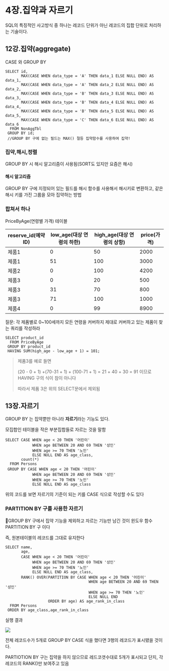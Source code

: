 # 4장.집약과 자르기

SQL의 특징적인 사고방식 중 하나는 레코드 단위가 아닌 레코드의 집합 단위로 처리하는 기술이다.

## 12강.집약(aggregate)

CASE 와 GROUP BY

```mssql
SELECT id,
	   MAX(CASE WHEN data_type = 'A' THEN data_1 ELSE NULL END) AS data_1,
	   MAX(CASE WHEN data_type = 'A' THEN data_2 ELSE NULL END) AS data_2,
	   MAX(CASE WHEN data_type = 'B' THEN data_3 ELSE NULL END) AS data_3,	   
	   MAX(CASE WHEN data_type = 'B' THEN data_4 ELSE NULL END) AS data_4,
	   MAX(CASE WHEN data_type = 'B' THEN data_5 ELSE NULL END) AS data_5,
	   MAX(CASE WHEN data_type = 'C' THEN data_6 ELSE NULL END) AS data_6
  FROM NonAggTbl
 GROUP BY id;
 //GROUP BY 구에 없는 필드는 MAX() 절등 집약함수를 사용하여 집약!
```

### 집약,해시,정렬

GROUP BY 시 해시 알고리즘이 사용됨(SORT도 있지만 요즘은 해시)

#### 해시 알고리즘

 GROUP BY 구에 지정되어 있는 필드를 해시 함수를 사용해서 해시키로 변환하고, 같은 해시 키를 가진 그룹을 모아 집약하는 방법

### 합쳐서 하나

PriceByAge(연령별 가격) 테이블

| reserve_id(예약 ID) | low_age(대상 연령의 하한) | high_age(대상 연령의 상항) | price(가격) |
| ------------------- | ------------------------- | -------------------------- | ----------- |
| 제품1               | 0                         | 50                         | 2000        |
| 제품1               | 51                        | 100                        | 3000        |
| 제품2               | 0                         | 100                        | 4200        |
| 제품3               | 0                         | 20                         | 500         |
| 제품3               | 31                        | 70                         | 800         |
| 제품3               | 71                        | 100                        | 1000        |
| 제품4               | 0                         | 99                         | 8900        |

질문: 각 제품별로 0~100세까지 모든 연령을 커버하지 제대로 커버하고 있는 제품이 찾는 쿼리를 작성하라

```mssql
SELECT product_id
  FROM PriceByAge
 GROUP BY product_id
 HAVING SUM(high_age - low_age + 1) = 101;
```

> 제품3를 예로 들면
>
> (20 - 0 + 1) +(70-31 + 1) + (100-71 + 1)  = 21 + 40 + 30 = 91 이므로 HAVING 구의 식이 참이 아니다
>
> 따라서 제품 3은 위의 SELECT문에서 제외됨

## 13장.자르기

GROUP BY 는 집약뿐만 아니라 **자르기**라는 기능도 있다.

모집합인 테이블을 작은 부분집합들로 자르는 것을 말함

```mssql
SELECT CASE WHEN age < 20 THEN '어린이'
			WHEN age BETWEEN 20 AND 69 THEN '성인'
			WHEN age >= 70 THEN '노인'
			ELSE NULL END AS age_class,
	   count(*)
  FROM Persons
 GROUP BY CASE WHEN age < 20 THEN '어린이'
			WHEN age BETWEEN 20 AND 69 THEN '성인'
			WHEN age >= 70 THEN '노인'
			ELSE NULL END AS age_class
```

위의 코드를 보면 자르기의 기준이 되는 키를 CASE 식으로 작성할 수도 있다

### PARTITION BY 구를 사용한 자르기

📌GROUP BY 구에서 집약 기능을 제외하고 자르는 기능만 남긴 것이 윈도우 함수 PARTITION BY 구 이다

즉, 원본테이블의 레코드를 그대로 유지한다

```mssql
SELECT name,
       age,
	   CASE WHEN age < 20 THEN '어린이'
			WHEN age BETWEEN 20 AND 69 THEN '성인'
			WHEN age >= 70 THEN '노인'
			ELSE NULL END AS age_class,
	   RANK() OVER(PARTITION BY CASE WHEN age < 20 THEN '어린이'
									 WHEN age BETWEEN 20 AND 69 THEN '성인'
								     WHEN age >= 70 THEN '노인'
			                         ELSE NULL END
				   ORDER BY age) AS age_rank_in_class
  FROM Persons
 ORDER BY age_class,age_rank_in_class
```

실행 결과

![](D:\GitRepository\TIL\Database\sqlLevelUp\ch4\image\result1.png)

전체 레코드수가 5개로 GROUP BY CASE 식을 했다면 3행의 레코드가 표시됐을 것이다.

PARTIOTION BY 구는 집약을 하지 않으므로 레드코갯수대로 5개가 표시되고 단지, 각 레코드의 RANK()만 보여주고 있음

